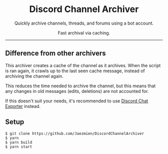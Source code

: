 <div align="center">

# Discord Channel Archiver

Quickly archive channels, threads, and forums using a bot account.

Fast archival via caching.

</div>

<hr>

## Difference from other archivers

This archiver creates a cache of the channel as it archives. When the script is ran again, it crawls up to the last seen cache message, instead of archiving the channel again.

This reduces the time needed to archive the channel, but this means that any changes in old messages (edits, deletions) are not accounted for.

If this doesn't suit your needs, it's recommended to use [Discord Chat Exporter](https://github.com/Tyrrrz/DiscordChatExporter) instead.

## Setup

```
$ git clone https://github.com/Jaezmien/DiscordChannelArchiver
$ yarn
$ yarn build
$ yarn start
```
